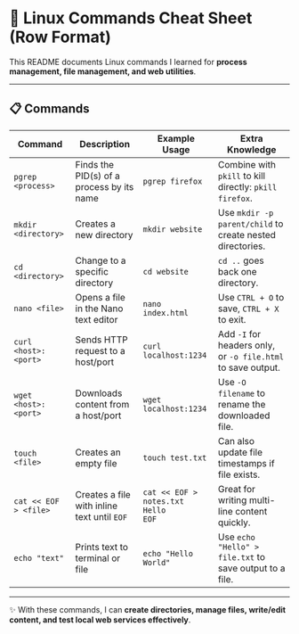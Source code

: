 # 📘 Linux Commands Cheat Sheet (Row Format)

This README documents Linux commands I learned for **process management, file management, and web utilities**.

---

## 📋 Commands

| Command                          | Description                                         | Example Usage                           | Extra Knowledge |
|----------------------------------|-----------------------------------------------------|-----------------------------------------|----------------|
| `pgrep <process>`                | Finds the PID(s) of a process by its name           | `pgrep firefox`                         | Combine with `pkill` to kill directly: `pkill firefox`. |
| `mkdir <directory>`              | Creates a new directory                             | `mkdir website`                         | Use `mkdir -p parent/child` to create nested directories. |
| `cd <directory>`                 | Change to a specific directory                      | `cd website`                            | `cd ..` goes back one directory. |
| `nano <file>`                    | Opens a file in the Nano text editor                | `nano index.html`                       | Use `CTRL + O` to save, `CTRL + X` to exit. |
| `curl <host>:<port>`             | Sends HTTP request to a host/port                   | `curl localhost:1234`                   | Add `-I` for headers only, or `-o file.html` to save output. |
| `wget <host>:<port>`             | Downloads content from a host/port                  | `wget localhost:1234`                   | Use `-O filename` to rename the downloaded file. |
| `touch <file>`                   | Creates an empty file                               | `touch test.txt`                        | Can also update file timestamps if file exists. |
| `cat << EOF > <file>`            | Creates a file with inline text until `EOF`         | `cat << EOF > notes.txt` <br> `Hello` <br> `EOF` | Great for writing multi-line content quickly. |
| `echo "text"`                    | Prints text to terminal or file                     | `echo "Hello World"`                    | Use `echo "Hello" > file.txt` to save output to a file. |

---

✨ With these commands, I can **create directories, manage files, write/edit content, and test local web services effectively**.
